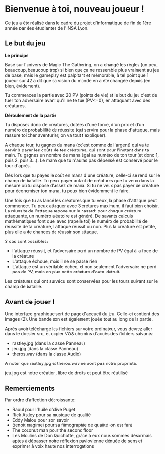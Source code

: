 # Bienvenue à toi, nouveau joueur !

Ce jeu a été réalisé dans le cadre du projet d'informatique de fin de 1ère année par des étudiantes de l'INSA Lyon.

## Le but du jeu

**Le principe**

Basé sur l'univers de Magic The Gathering, on a changé les règles (un peu, beaucoup, beaucoup trop) si bien que ça ne ressemble plus vraiment au jeu de base, mais le gameplay est palpitant et mémorable, à tel point que 1 joueur sur 42 a dit que sa vision du monde en a été changée depuis (en bien, évidement).

Tu commences la partie avec 20 PV (points de vie) et le but du jeu c'est de tuer ton adversaire avant qu'il ne te tue (PV<=0), en attaquant avec des créatures.

**Déroulement de la partie**

Tu disposes donc de créatures, dotées d'une force, d'un prix et d'un numéro de probablilité de réussite (qui servira pour la phase d'attaque, mais rassure toi cher aventurier, on va tout t'expliquer).

A chaque tour, tu gagnes du mana (cc'est comme de l'argent) qui va te servir à payer les coûts de tes créatures, qui sont pour l'instant dans ta main. Tu gagnes un nombre de mana égal au numéro de ton tour (et donc 1, puis 2, puis 3...).
Le mana que tu n'auras pas dépensé est conservé pour le tour d'après. 

Dès lors que tu payes le coût en mana d'une créature, celle-ci se rend sur le champ de bataille. Tu peux payer autant de créatures que tu veux dans la mesure où tu dispose d'assez de mana.
Si tu ne veux pas payer de créature pour économiser ton mana, tu peux bien évidemment le faire.

Une fois que tu as lancé les créatures que tu veux, la phase d'attaque peut commencer.
Tu peux attaquer avec 3 crétures maximum, il faut bien choisir.
La réussite de l'attaque repose sur le hasard: pour chaque créature attaquante, un numéro aléatoire est généré. De savants calculs mathématiques font que, avec (rapelle toi) le numéro de probabilité de réussite de ta créature, l'attaque réussit ou non.
Plus la créature est petite, plus elle a de chances de réussir son attaque. 

3 cas sont possibles:
  - l'attaque réussit, et l'adversaire perd un nombre de PV égal à la foce de la créature
  - L'attaque échoue, mais il ne se passe rien
  - L'attaque est un véritable échec, et non seulement l'adversaire ne perd pas de PV, mais en plus cette créature d'auto-détruit.
  
Les créatures qui ont survécu sont conservées pour les tours suivant sur le champ de bataille.

## Avant de jouer !

Une interface graphique sert de page d'accueil du jeu.
Celle-ci contient des images (2). Une bande son est également jouée tout au long de la partie.

Après avoir téléchargé les fichiers sur votre ordinateur, vous devrez aller dans le dossier src, et copier VOS chemins d'accès des fichiers suivants:
  - rastley.jpg (dans la classe Panneau)
  - jeu.jpg (dans la classe Panneau)
  - theros.wav (dans la classe Audio)
  
 A noter que rastley.jpg et theros.wav ne sont pas notre propriété.
 
 jeu.jpg est notre création, libre de droits et peut être réutilisé

## Remerciements

Par ordre d'affection décroissante:
   - Raoul pour l'huile d'olive Puget
   - Rick Astley pour sa musique de qualité
   - Eddy Malou pour son savoir
   - Benoît magimel pour sa filmographie de qualité (on est fan)
   - The coconut man pour the second floor
   - Les Moulins de Don Quichotte, grâce à eux nous sommes désormais aptes à dépasser notre réflexion pavlovienne dénuée de sens et exprimer à voix haute nos interrogations
